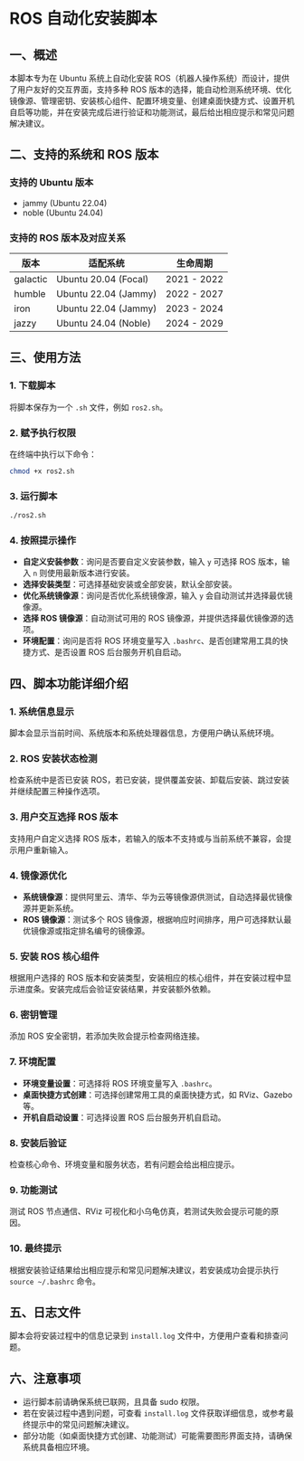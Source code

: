 # ROS 自动化安装脚本

## 一、概述
本脚本专为在 Ubuntu 系统上自动化安装 ROS（机器人操作系统）而设计，提供了用户友好的交互界面，支持多种 ROS 版本的选择，能自动检测系统环境、优化镜像源、管理密钥、安装核心组件、配置环境变量、创建桌面快捷方式、设置开机自启等功能，并在安装完成后进行验证和功能测试，最后给出相应提示和常见问题解决建议。

## 二、支持的系统和 ROS 版本
### 支持的 Ubuntu 版本
- jammy (Ubuntu 22.04)
- noble (Ubuntu 24.04)

### 支持的 ROS 版本及对应关系
| 版本  | 适配系统  | 生命周期  |
| --- | --- | --- |
| galactic | Ubuntu 20.04 (Focal) | 2021 - 2022 |
| humble | Ubuntu 22.04 (Jammy) | 2022 - 2027 |
| iron | Ubuntu 22.04 (Jammy) | 2023 - 2024 |
| jazzy | Ubuntu 24.04 (Noble) | 2024 - 2029 |

## 三、使用方法
### 1. 下载脚本
将脚本保存为一个 `.sh` 文件，例如 `ros2.sh`。

### 2. 赋予执行权限
在终端中执行以下命令：
```bash
chmod +x ros2.sh
```

### 3. 运行脚本
```bash
./ros2.sh
```

### 4. 按照提示操作
- **自定义安装参数**：询问是否要自定义安装参数，输入 `y` 可选择 ROS 版本，输入 `n` 则使用最新版本进行安装。
- **选择安装类型**：可选择基础安装或全部安装，默认全部安装。
- **优化系统镜像源**：询问是否优化系统镜像源，输入 `y` 会自动测试并选择最优镜像源。
- **选择 ROS 镜像源**：自动测试可用的 ROS 镜像源，并提供选择最优镜像源的选项。
- **环境配置**：询问是否将 ROS 环境变量写入 `.bashrc`、是否创建常用工具的快捷方式、是否设置 ROS 后台服务开机自启动。

## 四、脚本功能详细介绍
### 1. 系统信息显示
脚本会显示当前时间、系统版本和系统处理器信息，方便用户确认系统环境。

### 2. ROS 安装状态检测
检查系统中是否已安装 ROS，若已安装，提供覆盖安装、卸载后安装、跳过安装并继续配置三种操作选项。

### 3. 用户交互选择 ROS 版本
支持用户自定义选择 ROS 版本，若输入的版本不支持或与当前系统不兼容，会提示用户重新输入。

### 4. 镜像源优化
- **系统镜像源**：提供阿里云、清华、华为云等镜像源供测试，自动选择最优镜像源并更新系统。
- **ROS 镜像源**：测试多个 ROS 镜像源，根据响应时间排序，用户可选择默认最优镜像源或指定排名编号的镜像源。

### 5. 安装 ROS 核心组件
根据用户选择的 ROS 版本和安装类型，安装相应的核心组件，并在安装过程中显示进度条。安装完成后会验证安装结果，并安装额外依赖。

### 6. 密钥管理
添加 ROS 安全密钥，若添加失败会提示检查网络连接。

### 7. 环境配置
- **环境变量设置**：可选择将 ROS 环境变量写入 `.bashrc`。
- **桌面快捷方式创建**：可选择创建常用工具的桌面快捷方式，如 RViz、Gazebo 等。
- **开机自启动设置**：可选择设置 ROS 后台服务开机自启动。

### 8. 安装后验证
检查核心命令、环境变量和服务状态，若有问题会给出相应提示。

### 9. 功能测试
测试 ROS 节点通信、RViz 可视化和小乌龟仿真，若测试失败会提示可能的原因。

### 10. 最终提示
根据安装验证结果给出相应提示和常见问题解决建议，若安装成功会提示执行 `source ~/.bashrc` 命令。

## 五、日志文件
脚本会将安装过程中的信息记录到 `install.log` 文件中，方便用户查看和排查问题。

## 六、注意事项
- 运行脚本前请确保系统已联网，且具备 sudo 权限。
- 若在安装过程中遇到问题，可查看 `install.log` 文件获取详细信息，或参考最终提示中的常见问题解决建议。
- 部分功能（如桌面快捷方式创建、功能测试）可能需要图形界面支持，请确保系统具备相应环境。